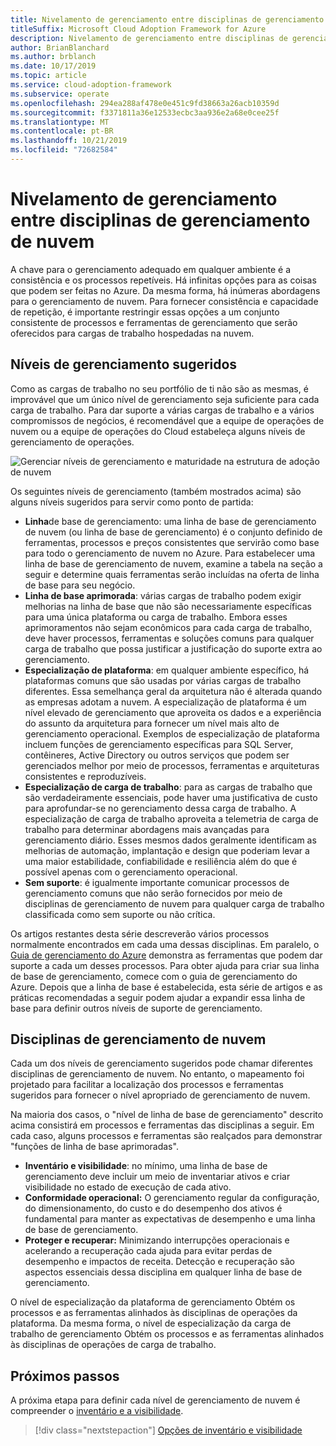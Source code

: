 ```yaml
---
title: Nivelamento de gerenciamento entre disciplinas de gerenciamento de nuvem
titleSuffix: Microsoft Cloud Adoption Framework for Azure
description: Nivelamento de gerenciamento entre disciplinas de gerenciamento de nuvem
author: BrianBlanchard
ms.author: brblanch
ms.date: 10/17/2019
ms.topic: article
ms.service: cloud-adoption-framework
ms.subservice: operate
ms.openlocfilehash: 294ea288af478e0e451c9fd38663a26acb10359d
ms.sourcegitcommit: f3371811a36e12533ecbc3aa936e2a68e0cee25f
ms.translationtype: MT
ms.contentlocale: pt-BR
ms.lasthandoff: 10/21/2019
ms.locfileid: "72682584"
---
```

# <a name="management-leveling-across-cloud-management-disciplines"></a>Nivelamento de gerenciamento entre disciplinas de gerenciamento de nuvem

A chave para o gerenciamento adequado em qualquer ambiente é a consistência e os processos repetíveis. Há infinitas opções para as coisas que podem ser feitas no Azure. Da mesma forma, há inúmeras abordagens para o gerenciamento de nuvem. Para fornecer consistência e capacidade de repetição, é importante restringir essas opções a um conjunto consistente de processos e ferramentas de gerenciamento que serão oferecidos para cargas de trabalho hospedadas na nuvem.

## <a name="suggested-management-levels"></a>Níveis de gerenciamento sugeridos

Como as cargas de trabalho no seu portfólio de ti não são as mesmas, é improvável que um único nível de gerenciamento seja suficiente para cada carga de trabalho. Para dar suporte a várias cargas de trabalho e a vários compromissos de negócios, é recomendável que a equipe de operações de nuvem ou a equipe de operações do Cloud estabeleça alguns níveis de gerenciamento de operações.

![Gerenciar níveis de gerenciamento e maturidade na estrutura de adoção de nuvem](../../_images/manage/cloud-management-maturity.png)

Os seguintes níveis de gerenciamento (também mostrados acima) são alguns níveis sugeridos para servir como ponto de partida:

- **Linha**de base de gerenciamento: uma linha de base de gerenciamento de nuvem (ou linha de base de gerenciamento) é o conjunto definido de ferramentas, processos e preços consistentes que servirão como base para todo o gerenciamento de nuvem no Azure. Para estabelecer uma linha de base de gerenciamento de nuvem, examine a tabela na seção a seguir e determine quais ferramentas serão incluídas na oferta de linha de base para seu negócio.
- **Linha de base aprimorada**: várias cargas de trabalho podem exigir melhorias na linha de base que não são necessariamente específicas para uma única plataforma ou carga de trabalho. Embora esses aprimoramentos não sejam econômicos para cada carga de trabalho, deve haver processos, ferramentas e soluções comuns para qualquer carga de trabalho que possa justificar a justificação do suporte extra ao gerenciamento.
- **Especialização de plataforma**: em qualquer ambiente específico, há plataformas comuns que são usadas por várias cargas de trabalho diferentes. Essa semelhança geral da arquitetura não é alterada quando as empresas adotam a nuvem. A especialização de plataforma é um nível elevado de gerenciamento que aproveita os dados e a experiência do assunto da arquitetura para fornecer um nível mais alto de gerenciamento operacional. Exemplos de especialização de plataforma incluem funções de gerenciamento específicas para SQL Server, contêineres, Active Directory ou outros serviços que podem ser gerenciados melhor por meio de processos, ferramentas e arquiteturas consistentes e reproduzíveis.
- **Especialização de carga de trabalho**: para as cargas de trabalho que são verdadeiramente essenciais, pode haver uma justificativa de custo para aprofundar-se no gerenciamento dessa carga de trabalho. A especialização de carga de trabalho aproveita a telemetria de carga de trabalho para determinar abordagens mais avançadas para gerenciamento diário. Esses mesmos dados geralmente identificam as melhorias de automação, implantação e design que poderiam levar a uma maior estabilidade, confiabilidade e resiliência além do que é possível apenas com o gerenciamento operacional.
- **Sem suporte**: é igualmente importante comunicar processos de gerenciamento comuns que não serão fornecidos por meio de disciplinas de gerenciamento de nuvem para qualquer carga de trabalho classificada como sem suporte ou não crítica.

Os artigos restantes desta série descreverão vários processos normalmente encontrados em cada uma dessas disciplinas.
Em paralelo, o [Guia de gerenciamento do Azure](../azure-management-guide/index.md) demonstra as ferramentas que podem dar suporte a cada um desses processos. Para obter ajuda para criar sua linha de base de gerenciamento, comece com o guia de gerenciamento do Azure. Depois que a linha de base é estabelecida, esta série de artigos e as práticas recomendadas a seguir podem ajudar a expandir essa linha de base para definir outros níveis de suporte de gerenciamento.

## <a name="cloud-management-disciplines"></a>Disciplinas de gerenciamento de nuvem

Cada um dos níveis de gerenciamento sugeridos pode chamar diferentes disciplinas de gerenciamento de nuvem. No entanto, o mapeamento foi projetado para facilitar a localização dos processos e ferramentas sugeridos para fornecer o nível apropriado de gerenciamento de nuvem.

Na maioria dos casos, o "nível de linha de base de gerenciamento" descrito acima consistirá em processos e ferramentas das disciplinas a seguir. Em cada caso, alguns processos e ferramentas são realçados para demonstrar "funções de linha de base aprimoradas".

- **Inventário e visibilidade**: no mínimo, uma linha de base de gerenciamento deve incluir um meio de inventariar ativos e criar visibilidade no estado de execução de cada ativo.
- **Conformidade operacional:** O gerenciamento regular da configuração, do dimensionamento, do custo e do desempenho dos ativos é fundamental para manter as expectativas de desempenho e uma linha de base de gerenciamento.
- **Proteger e recuperar:** Minimizando interrupções operacionais e acelerando a recuperação cada ajuda para evitar perdas de desempenho e impactos de receita. Detecção e recuperação são aspectos essenciais dessa disciplina em qualquer linha de base de gerenciamento.

O nível de especialização da plataforma de gerenciamento Obtém os processos e as ferramentas alinhados às disciplinas de operações da plataforma.
Da mesma forma, o nível de especialização da carga de trabalho de gerenciamento Obtém os processos e as ferramentas alinhados às disciplinas de operações de carga de trabalho.
  
## <a name="next-steps"></a>Próximos passos

A próxima etapa para definir cada nível de gerenciamento de nuvem é compreender o [inventário e a visibilidade](./inventory.md).

> [!div class="nextstepaction"]
> [Opções de inventário e visibilidade](./inventory.md)
